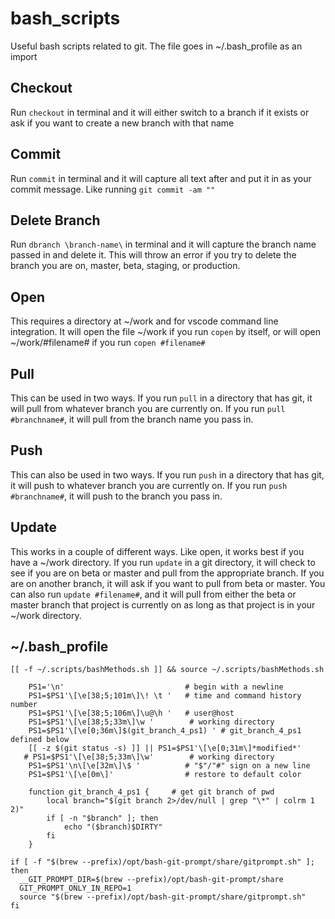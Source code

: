 # bash_scripts
Useful bash scripts related to git. The file goes in ~/.bash_profile as an import 

## Checkout
Run ```checkout``` in terminal and it will either switch to a branch if it exists or ask if you want to create a new branch with that name

## Commit
Run ```commit``` in terminal and it will capture all text after and put it in as your commit message. Like running ```git commit -am ""```

## Delete Branch
Run ```dbranch \branch-name\``` in terminal and it will capture the branch name passed in and delete it. This will throw an error if you try to delete the branch you are on, master, beta, staging, or production.

## Open
This requires a directory at ~/work and for vscode command line integration. It will open the file ~/work if you run ```copen``` by itself, or will open ~/work/#filename# if you run ```copen #filename#``` 

## Pull
This can be used in two ways. If you run ```pull``` in a directory that has git, it will pull from whatever branch you are currently on. If you run ```pull #branchname#```, it will pull from the branch name you pass in.

## Push
This can also be used in two ways. If you run ```push``` in a directory that has git, it will push to whatever branch you are currently on. If you run ```push #branchname#```, it will push to the branch you pass in.

## Update
This works in a couple of different ways. Like open, it works best if you have a ~/work directory. If you run ```update``` in a git directory, it will check to see if you are on beta or master and pull from the appropriate branch. If you are on another branch, it will ask if you want to pull from beta or master. 
You can also run ```update #filename#```, and it will pull from either the beta or master branch that project is currently on as long as that project is in your ~/work directory.

## ~/.bash_profile
```eval "$(rbenv init -)"
[[ -f ~/.scripts/bashMethods.sh ]] && source ~/.scripts/bashMethods.sh

    PS1='\n'                           # begin with a newline
    PS1=$PS1'\[\e[38;5;101m\]\! \t '   # time and command history number
    PS1=$PS1'\[\e[38;5;106m\]\u@\h '   # user@host
    PS1=$PS1'\[\e[38;5;33m\]\w '        # working directory
    PS1=$PS1'\[\e[0;36m\]$(git_branch_4_ps1) ' # git_branch_4_ps1 defined below
    [[ -z $(git status -s) ]] || PS1=$PS1'\[\e[0;31m\]*modified*'
   # PS1=$PS1'\[\e[38;5;33m\]\w'        # working directory
    PS1=$PS1'\n\[\e[32m\]\$ '          # "$"/"#" sign on a new line
    PS1=$PS1'\[\e[0m\]'                # restore to default color

    function git_branch_4_ps1 {     # get git branch of pwd
        local branch="$(git branch 2>/dev/null | grep "\*" | colrm 1 2)"
        if [ -n "$branch" ]; then
            echo "($branch)$DIRTY"
        fi
    }

if [ -f "$(brew --prefix)/opt/bash-git-prompt/share/gitprompt.sh" ]; then
  __GIT_PROMPT_DIR=$(brew --prefix)/opt/bash-git-prompt/share
  GIT_PROMPT_ONLY_IN_REPO=1
  source "$(brew --prefix)/opt/bash-git-prompt/share/gitprompt.sh"
fi
```
